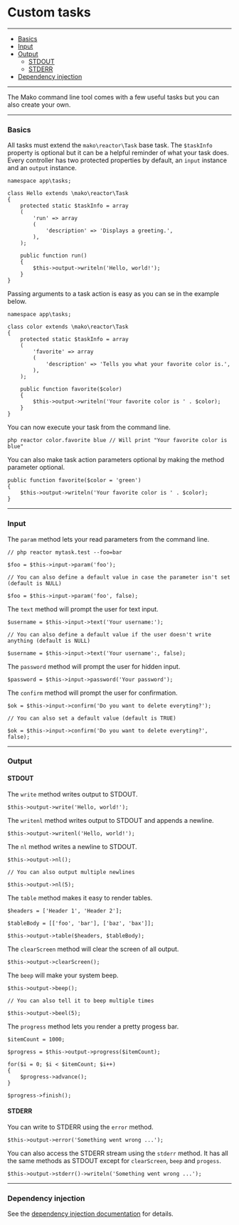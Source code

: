 # Custom tasks

--------------------------------------------------------

* [Basics](#basics)
* [Input](#input)
* [Output](#output)
	- [STDOUT](#output:stdout)
	- [STDERR](#output:stderr)
* [Dependency injection](#dependency_injection)

--------------------------------------------------------

The Mako command line tool comes with a few useful tasks but you can also create your own.

--------------------------------------------------------

<a id="basics"></a>

### Basics

All tasks must extend the ```mako\reactor\Task``` base task. The ```$taskInfo``` property is optional but it can be a helpful reminder of what your task does. Every controller has two protected properties by default, an ```input``` instance and an ```output``` instance.

	namespace app\tasks;

	class Hello extends \mako\reactor\Task
	{
		protected static $taskInfo = array
		(
			'run' => array
			(
				'description' => 'Displays a greeting.',
			),
		);
		
		public function run()
		{
			$this->output->writeln('Hello, world!');
		}
	}

Passing arguments to a task action is easy as you can se in the example below.

	namespace app\tasks;

	class color extends \mako\reactor\Task
	{
		protected static $taskInfo = array
		(
			'favorite' => array
			(
				'description' => 'Tells you what your favorite color is.',
			),
		);

		public function favorite($color)
		{
			$this->output->writeln('Your favorite color is ' . $color);
		}
	}

You can now execute your task from the command line.

	php reactor color.favorite blue // Will print "Your favorite color is blue"

You can also make task action parameters optional by making the method parameter optional.

	public function favorite($color = 'green')
    {
        $this->output->writeln('Your favorite color is ' . $color);
    }

--------------------------------------------------------

<a id="input"></a>

### Input

The ```param``` method lets your read parameters from the command line.

	// php reactor mytask.test --foo=bar

	$foo = $this->input->param('foo');

	// You can also define a default value in case the parameter isn't set (default is NULL)

	$foo = $this->input->param('foo', false);

The ```text``` method will prompt the user for text input.

	$username = $this->input->text('Your username:');

	// You can also define a default value if the user doesn't write anything (default is NULL)

	$username = $this->input->text('Your username':, false);

The ```password``` method will prompt the user for hidden input.

	$password = $this->input->password('Your password');

The ```confirm``` method will prompt the user for confirmation.

	$ok = $this->input->confirm('Do you want to delete everyting?');

	// You can also set a default value (default is TRUE)

	$ok = $this->input->confirm('Do you want to delete everyting?', false);

--------------------------------------------------------

<a id="output"></a>

### Output

<a id="output:stdout"></a>

#### STDOUT

The ```write``` method writes output to STDOUT.

	$this->output->write('Hello, world!');

The ```writenl``` method writes output to STDOUT and appends a newline.

	$this->output->writenl('Hello, world!');

The ```nl``` method writes a newline to STDOUT.

	$this->output->nl();

	// You can also output multiple newlines

	$this->output->nl(5);

The ```table``` method makes it easy to render tables.

	$headers = ['Header 1', 'Header 2'];

	$tableBody = [['foo', 'bar'], ['baz', 'bax']];

	$this->output->table($headers, $tableBody);

The ```clearScreen``` method will clear the screen of all output.

	$this->output->clearScreen();

The ```beep``` will make your system beep.

	$this->output->beep();

	// You can also tell it to beep multiple times

	$this->output->beel(5);

The ```progress``` method lets you render a pretty progess bar.

	$itemCount = 1000;

	$progress = $this->output->progress($itemCount);

	for($i = 0; $i < $itemCount; $i++)
	{
		$progress->advance();
	}

	$progress->finish();

<a id="output:stderr"></a>

#### STDERR

You can write to STDERR using the ```error``` method.

	$this->output->error('Something went wrong ...');

You can also access the STDERR stream using the ```stderr``` method. It has all the same methods as STDOUT except for ```clearScreen```, ```beep``` and ```progess```.

	$this->output->stderr()->writeln('Something went wrong ...');

--------------------------------------------------------

<a id="dependency_injection"></a>

### Dependency injection

See the [dependency injection documentation](:base_url:/docs/:version:/getting-started:dependency-injection#controllers_and_tasks) for details.